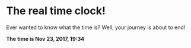 # The real time clock!

Ever wanted to know what the time is? Well, your journey is about to end!

**The time is Nov 23, 2017, 19:34**